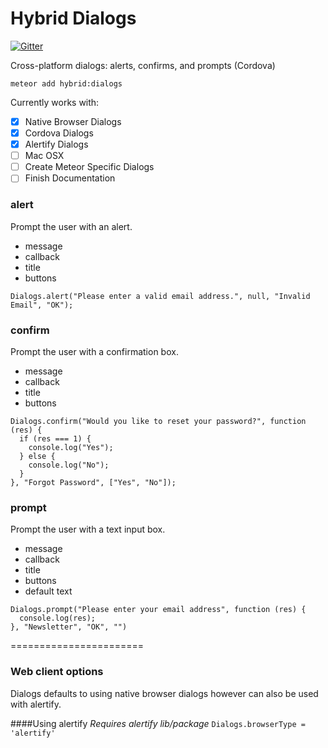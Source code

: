 # Hybrid Dialogs

[![Gitter](https://badges.gitter.im/Join%20Chat.svg)](https://gitter.im/meteorhybrid/platform?utm_source=badge&utm_medium=badge&utm_campaign=pr-badge)

Cross-platform dialogs: alerts, confirms, and prompts (Cordova)

`meteor add hybrid:dialogs`

Currently works with: 
* [x] Native Browser Dialogs
* [x] Cordova Dialogs
* [x] Alertify Dialogs
* [ ] Mac OSX
* [ ] Create Meteor Specific Dialogs
* [ ] Finish Documentation

### alert 
Prompt the user with an alert.
* message
* callback
* title
* buttons
```
Dialogs.alert("Please enter a valid email address.", null, "Invalid Email", "OK");
```

### confirm
Prompt the user with a confirmation box.
* message
* callback
* title
* buttons
```
Dialogs.confirm("Would you like to reset your password?", function (res) {
  if (res === 1) {
    console.log("Yes");
  } else {
    console.log("No");
  }
}, "Forgot Password", ["Yes", "No"]);
```

### prompt
Prompt the user with a text input box.
* message
* callback
* title
* buttons
* default text
```
Dialogs.prompt("Please enter your email address", function (res) {
  console.log(res);
}, "Newsletter", "OK", "")
````

=======================

### Web client options
Dialogs defaults to using native browser dialogs however can also be used with alertify.

####Using alertify
*Requires alertify lib/package*
`Dialogs.browserType = 'alertify'` 
